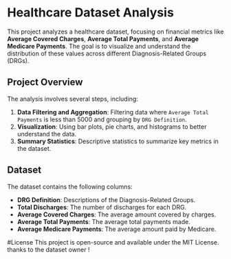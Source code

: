 # Healthcare Dataset Analysis

This project analyzes a healthcare dataset, focusing on financial metrics like **Average Covered Charges**, **Average Total Payments**, and **Average Medicare Payments**. The goal is to visualize and understand the distribution of these values across different Diagnosis-Related Groups (DRGs).

## Project Overview

The analysis involves several steps, including:
1. **Data Filtering and Aggregation**: Filtering data where `Average Total Payments` is less than 5000 and grouping by `DRG Definition`.
2. **Visualization**: Using bar plots, pie charts, and histograms to better understand the data.
3. **Summary Statistics**: Descriptive statistics to summarize key metrics in the dataset.

## Dataset

The dataset contains the following columns:
- **DRG Definition**: Descriptions of the Diagnosis-Related Groups.
- **Total Discharges**: The number of discharges for each DRG.
- **Average Covered Charges**: The average amount covered by charges.
- **Average Total Payments**: The average total payments made.
- **Average Medicare Payments**: The average amount paid by Medicare.

#License
This project is open-source and available under the MIT License.
thanks to the dataset owner !
